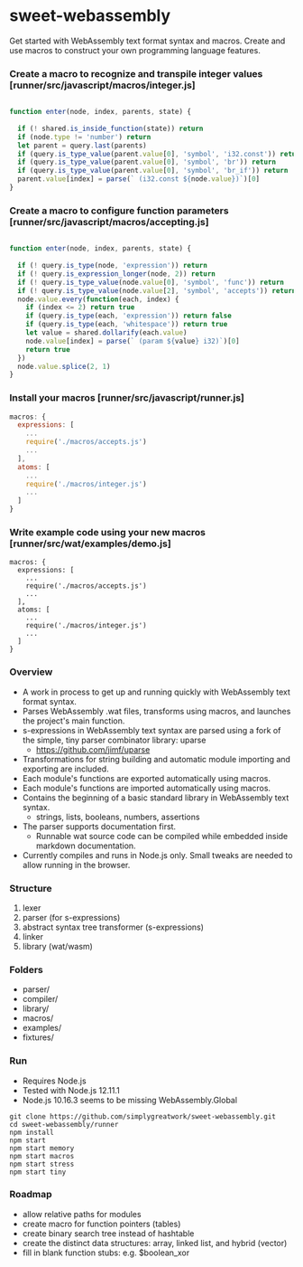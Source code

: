 
# sweet-webassembly

Get started with WebAssembly text format syntax and macros.
Create and use macros to construct your own programming language features.

### Create a macro to recognize and transpile integer values [runner/src/javascript/macros/integer.js]
```javascript

function enter(node, index, parents, state) {
  
  if (! shared.is_inside_function(state)) return
  if (node.type != 'number') return
  let parent = query.last(parents)
  if (query.is_type_value(parent.value[0], 'symbol', 'i32.const')) return
  if (query.is_type_value(parent.value[0], 'symbol', 'br')) return
  if (query.is_type_value(parent.value[0], 'symbol', 'br_if')) return
  parent.value[index] = parse(` (i32.const ${node.value})`)[0]
}
```

### Create a macro to configure function parameters [runner/src/javascript/macros/accepting.js]
```javascript

function enter(node, index, parents, state) {
  
  if (! query.is_type(node, 'expression')) return
  if (! query.is_expression_longer(node, 2)) return
  if (! query.is_type_value(node.value[0], 'symbol', 'func')) return
  if (! query.is_type_value(node.value[2], 'symbol', 'accepts')) return
  node.value.every(function(each, index) {
    if (index <= 2) return true
    if (query.is_type(each, 'expression')) return false
    if (query.is_type(each, 'whitespace')) return true
    let value = shared.dollarify(each.value)
    node.value[index] = parse(` (param ${value} i32)`)[0]
    return true
  })
  node.value.splice(2, 1)
}
```

### Install your macros [runner/src/javascript/runner.js]

```javascript
macros: {
  expressions: [
    ...
    require('./macros/accepts.js')
    ...
  ],
  atoms: [
    ...
    require('./macros/integer.js')
    ...
  ]
}
```

### Write example code using your new macros [runner/src/wat/examples/demo.js]

```wat
macros: {
  expressions: [
    ...
    require('./macros/accepts.js')
    ...
  ],
  atoms: [
    ...
    require('./macros/integer.js')
    ...
  ]
}
```

### Overview

- A work in process to get up and running quickly with WebAssembly text format syntax.
- Parses WebAssembly .wat files, transforms using macros, and launches the project's main function.
- s-expressions in WebAssembly text syntax are parsed using a fork of the simple, tiny parser combinator library: uparse
  - https://github.com/jimf/uparse
- Transformations for string building and automatic module importing and exporting are included.
- Each module's functions are exported automatically using macros.
- Each module's functions are imported automatically using macros.
- Contains the beginning of a basic standard library in WebAssembly text syntax.
  - strings, lists, booleans, numbers, assertions
- The parser supports documentation first.
  - Runnable wat source code can be compiled while embedded inside markdown documentation.
- Currently compiles and runs in Node.js only. Small tweaks are needed to allow running in the browser.

### Structure

1. lexer
2. parser (for s-expressions)
2. abstract syntax tree transformer (s-expressions)
3. linker
4. library (wat/wasm)

### Folders

- parser/
- compiler/
- library/
- macros/
- examples/
- fixtures/

### Run

- Requires Node.js
- Tested with Node.js 12.11.1
- Node.js 10.16.3 seems to be missing WebAssembly.Global

```
git clone https://github.com/simplygreatwork/sweet-webassembly.git
cd sweet-webassembly/runner
npm install
npm start
npm start memory
npm start macros
npm start stress
npm start tiny

```

### Roadmap

- allow relative paths for modules
- create macro for function pointers (tables)
- create binary search tree instead of hashtable
- create the distinct data structures: array, linked list, and hybrid (vector)
- fill in blank function stubs: e.g. $boolean_xor